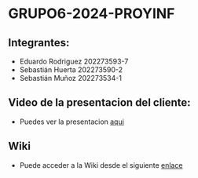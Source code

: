 # GRUPO6-2024-PROYINF
## Integrantes: 
- Eduardo Rodriguez 202273593-7
- Sebastián Huerta 202273590-2
- Sebastián Muñoz 202273534-1<br/>
## Video de la presentacion del cliente: 
- Puedes ver la presentacion [aqui][video]

[video]: https://www.youtube.com/watch?v=abJau21SDIk

## Wiki
- Puede acceder a la Wiki desde el siguiente [enlace][link]

[link]: https://github.com/asecino32/GRUPO6-2024-PROYINF/wiki
